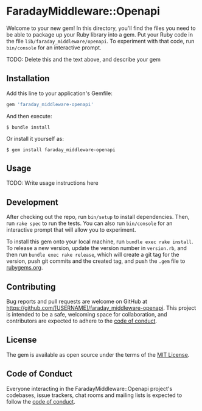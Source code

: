 # FaradayMiddleware::Openapi

Welcome to your new gem! In this directory, you'll find the files you need to be able to package up your Ruby library into a gem. Put your Ruby code in the file `lib/faraday_middleware/openapi`. To experiment with that code, run `bin/console` for an interactive prompt.

TODO: Delete this and the text above, and describe your gem

## Installation

Add this line to your application's Gemfile:

```ruby
gem 'faraday_middleware-openapi'
```

And then execute:

    $ bundle install

Or install it yourself as:

    $ gem install faraday_middleware-openapi

## Usage

TODO: Write usage instructions here

## Development

After checking out the repo, run `bin/setup` to install dependencies. Then, run `rake spec` to run the tests. You can also run `bin/console` for an interactive prompt that will allow you to experiment.

To install this gem onto your local machine, run `bundle exec rake install`. To release a new version, update the version number in `version.rb`, and then run `bundle exec rake release`, which will create a git tag for the version, push git commits and the created tag, and push the `.gem` file to [rubygems.org](https://rubygems.org).

## Contributing

Bug reports and pull requests are welcome on GitHub at https://github.com/[USERNAME]/faraday_middleware-openapi. This project is intended to be a safe, welcoming space for collaboration, and contributors are expected to adhere to the [code of conduct](https://github.com/[USERNAME]/faraday_middleware-openapi/blob/master/CODE_OF_CONDUCT.md).

## License

The gem is available as open source under the terms of the [MIT License](https://opensource.org/licenses/MIT).

## Code of Conduct

Everyone interacting in the FaradayMiddleware::Openapi project's codebases, issue trackers, chat rooms and mailing lists is expected to follow the [code of conduct](https://github.com/[USERNAME]/faraday_middleware-openapi/blob/master/CODE_OF_CONDUCT.md).
